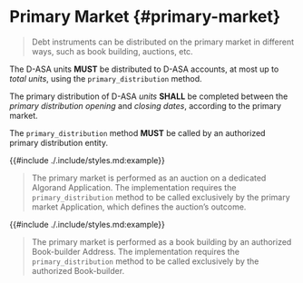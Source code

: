 # Primary Market {#primary-market}

> Debt instruments can be distributed on the primary market in different ways, such
> as book building, auctions, etc.

The D-ASA units **MUST** be distributed to D-ASA accounts, at most up to *total
units*, using the `primary_distribution` method.

The primary distribution of D-ASA *units* **SHALL** be completed between the *primary
distribution opening* and *closing dates*, according to the primary market.

The `primary_distribution` method **MUST** be called by an authorized primary distribution
entity.

{{#include ./.include/styles.md:example}}
> The primary market is performed as an auction on a dedicated Algorand Application.
> The implementation requires the `primary_distribution` method to be called exclusively
> by the primary market Application, which defines the auction’s outcome.

{{#include ./.include/styles.md:example}}
> The primary market is performed as a book building by an authorized Book-builder
> Address. The implementation requires the `primary_distribution` method to be called
> exclusively by the authorized Book-builder.
